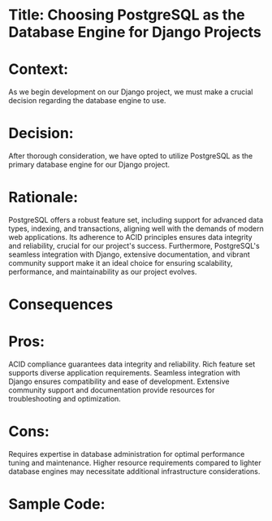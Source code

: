 # Title: Choosing PostgreSQL as the Database Engine for Django Projects

# Context:
As we begin development on our Django project, we must make a crucial decision regarding the database engine to use.

# Decision:
After thorough consideration, we have opted to utilize PostgreSQL as the primary database engine for our Django project.

# Rationale:
PostgreSQL offers a robust feature set, including support for advanced data types, indexing, and transactions, aligning well with the demands of modern web applications. Its adherence to ACID principles ensures data integrity and reliability, crucial for our project's success. Furthermore, PostgreSQL's seamless integration with Django, extensive documentation, and vibrant community support make it an ideal choice for ensuring scalability, performance, and maintainability as our project evolves.

# Consequences

# Pros:

ACID compliance guarantees data integrity and reliability.
Rich feature set supports diverse application requirements.
Seamless integration with Django ensures compatibility and ease of development.
Extensive community support and documentation provide resources for troubleshooting and optimization.

# Cons:

Requires expertise in database administration for optimal performance tuning and maintenance.
Higher resource requirements compared to lighter database engines may necessitate additional infrastructure considerations.

# Sample Code:

<!-- 
from django.db import models

class Customer(models.Model):
    name = models.CharField(max_length=100)
    email = models.EmailField(unique=True)
    created_at = models.DateTimeField(auto_now_add=True)

    class Meta:
        indexes = [
            models.Index(fields=['name']),
            models.Index(fields=['created_at']),
        ] 
        
-->